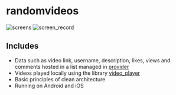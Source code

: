# randomvideos

![screens](https://github.com/evest-dev/random-videos/assets/74104584/09377271-afad-4428-93af-18801238695b)
![screen_record](https://github.com/evest-dev/random-videos/assets/74104584/d4ee7a4d-a2c5-440b-b4cb-3f019d83d6cf)

## Includes

- Data such as video link, username, description, likes, views and comments hosted in a list managed in [provider](https://pub.dev/packages/provider)
- Videos played locally using the library [video_player](https://pub.dev/packages/video_player)
- Basic principles of clean architecture
- Running on Android and iOS
